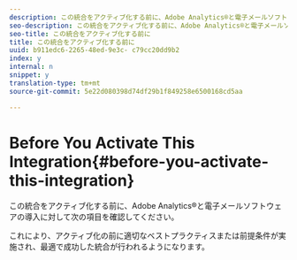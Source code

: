 ```yaml
---
description: この統合をアクティブ化する前に、Adobe Analytics®と電子メールソフトウェアの導入に対して次の項目を確認してください。
seo-description: この統合をアクティブ化する前に、Adobe Analytics®と電子メールソフトウェアの導入に対して次の項目を確認してください。
seo-title: この統合をアクティブ化する前に
title: この統合をアクティブ化する前に
uuid: b911edc6-2265-48ed-9e3c- c79cc20dd9b2
index: y
internal: n
snippet: y
translation-type: tm+mt
source-git-commit: 5e22d080398d74df29b1f849258e6500168cd5aa

---
```



# Before You Activate This Integration{#before-you-activate-this-integration}

この統合をアクティブ化する前に、Adobe Analytics®と電子メールソフトウェアの導入に対して次の項目を確認してください。

これにより、アクティブ化の前に適切なベストプラクティスまたは前提条件が実施され、最適で成功した統合が行われるようになります。
